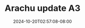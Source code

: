 --- 
title: "Arachu update A3"
description: "   video bokep Arachu update A3 full    "
date: 2024-10-20T02:57:08-08:00
file_code: "tc4kyqu48ihz"
draft: false
cover: "0ir7uqwnv4zxa3zu.jpg"
tags: ["Arachu", "update", "bokep-indo", "bokep-viral", "bokep-ig"]
length: 69
fld_id: "1483117"
foldername: "Arachu update"
categories: ["Arachu update"]
views: 0
---